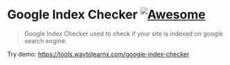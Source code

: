# Google Index Checker [![Awesome](https://cdn.rawgit.com/sindresorhus/awesome/d7305f38d29fed78fa85652e3a63e154dd8e8829/media/badge.svg)](https://github.com/sindresorhus/awesome)

>Google Index Checker used to check if your site is indexed on google search engine.

Try demo: https://tools.waytolearnx.com/google-index-checker
